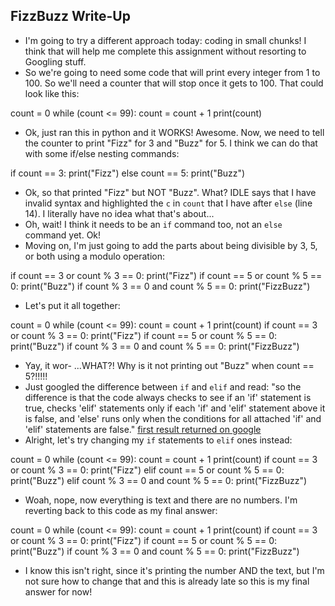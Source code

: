 ## FizzBuzz Write-Up
- I'm going to try a different approach today: coding in small chunks! I think that will help me complete this assignment without resorting to Googling stuff.
- So we're going to need some code that will print every integer from 1 to 100. So we'll need a counter that will stop once it gets to 100. That could look like this:

count = 0
while (count <= 99):
  count = count + 1
  print(count)

- Ok, just ran this in python and it WORKS! Awesome. Now, we need to tell the counter to print "Fizz" for 3 and "Buzz" for 5. I think we can do that with some if/else nesting commands:

if count == 3:
  print("Fizz")
else count == 5:
  print("Buzz")

- Ok, so that printed "Fizz" but NOT "Buzz". What? IDLE says that I have invalid syntax and highlighted the `c` in `count` that I have after `else` (line 14). I literally have no idea what that's about...
- Oh, wait! I think it needs to be an `if` command too, not an `else` command yet. Ok!
- Moving on, I'm just going to add the parts about being divisible by 3, 5, or both using a modulo operation:

if count == 3 or count % 3 == 0:
  print("Fizz")
  if count == 5 or count % 5 == 0:
    print("Buzz")
    if count % 3 == 0 and count % 5 == 0:
    print("FizzBuzz")

- Let's put it all together:

count = 0
while (count <= 99):
  count = count + 1
  print(count)
  if count == 3 or count % 3 == 0:
    print("Fizz")
    if count == 5 or count % 5 == 0:
      print("Buzz")
      if count % 3 == 0 and count % 5 == 0:
      print("FizzBuzz")

- Yay, it wor- ...WHAT?! Why is it not printing out "Buzz" when count == 5?!!!!!
- Just googled the difference between `if` and `elif` and read:
"so the difference is that the code always checks to see if an 'if' statement is true, checks 'elif' statements only if each 'if' and 'elif' statement above it is false, and 'else' runs only when the conditions for all attached 'if' and 'elif' statements are false." [first result returned on google](https://www.google.com/search?q=difference+between+if+and+elif+commands&rlz=1C5CHFA_enUS896US897&oq=difference+between+if+and+elif+commands&aqs=chrome..69i57j33i160l3.4651j0j7&sourceid=chrome&ie=UTF-8)
- Alright, let's try changing my `if` statements to `elif` ones instead:

count = 0
while (count <= 99):
  count = count + 1
  print(count)
  if count == 3 or count % 3 == 0:
    print("Fizz")
    elif count == 5 or count % 5 == 0:
      print("Buzz")
      elif count % 3 == 0 and count % 5 == 0:
          print("FizzBuzz")

- Woah, nope, now everything is text and there are no numbers. I'm reverting back to this code as my final answer:

count = 0
while (count <= 99):
  count = count + 1
  print(count)
  if count == 3 or count % 3 == 0:
    print("Fizz")
  if count == 5 or count % 5 == 0:
    print("Buzz")
  if count % 3 == 0 and count % 5 == 0:
      print("FizzBuzz")

- I know this isn't right, since it's printing the number AND the text, but I'm not sure how to change that and this is already late so this is my final answer for now!
